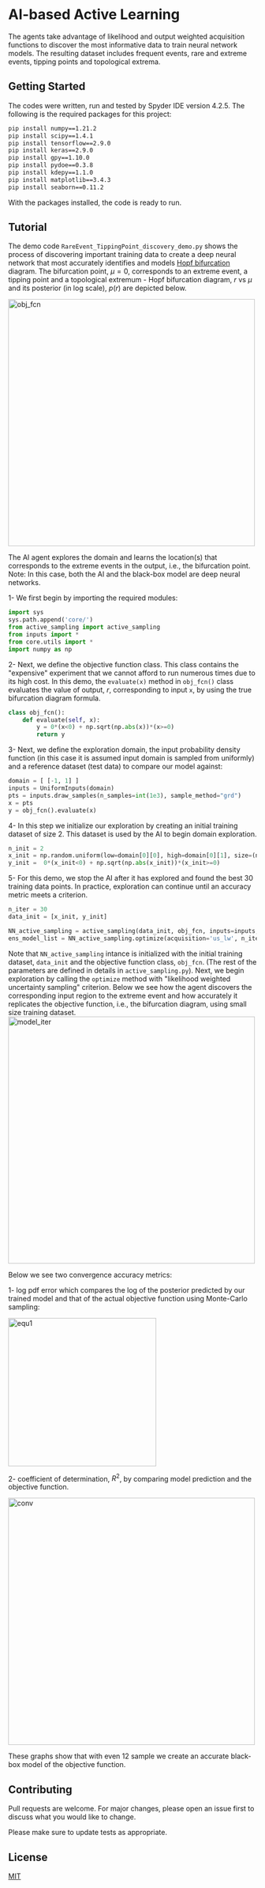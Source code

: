 # AI-based Active Learning
The agents take advantage of likelihood and output weighted acquisition functions to discover the most informative data to train neural network models. The resulting dataset includes frequent events, rare and extreme events, tipping points and topological extrema. 

## Getting Started
The codes were written, run and tested by Spyder IDE version 4.2.5.
The following is the required packages for this project:
```bash
pip install numpy==1.21.2
pip install scipy==1.4.1
pip install tensorflow==2.9.0
pip install keras==2.9.0
pip install gpy==1.10.0
pip install pydoe==0.3.8
pip install kdepy==1.1.0
pip install matplotlib==3.4.3
pip install seaborn==0.11.2
```
With the packages installed, the code is ready to run.

## Tutorial
The demo code `RareEvent_TippingPoint_discovery_demo.py` shows the process of discovering important training data to create a deep neural network that most accurately identifies and models [Hopf bifurcation](https://www.math.colostate.edu/~shipman/47/volume3b2011/M640_MunozAlicea.pdf) diagram. The bifurcation point, $\mu = 0$, corresponds to an extreme event, a tipping point and a topological extremum - Hopf bifurcation diagram, $r$ vs $\mu$ and its posterior (in log scale), $p(r)$ are depicted below. 

<img src="https://user-images.githubusercontent.com/110791799/185156764-5ebc179b-6612-4943-a1b2-fb3edb305bd9.png" alt="obj_fcn" width="500"/>

The AI agent explores the domain and learns the location(s) that corresponds to the extreme events in the output, i.e., the bifurcation point. 
Note: In this case, both the AI and the black-box model are deep neural networks.

1- We first begin by importing the required modules:
```py
import sys
sys.path.append('core/')
from active_sampling import active_sampling
from inputs import *
from core.utils import *
import numpy as np
```
2- Next, we define the objective function class. This class contains the "expensive" experiment that we cannot afford to run numerous times due to its high cost. In this demo, the `evaluate(x)` method in `obj_fcn()` class evaluates the value of output, $r$, corresponding to input `x`, by using the true bifurcation diagram formula. 
```py
class obj_fcn():
    def evaluate(self, x):
        y = 0*(x<0) + np.sqrt(np.abs(x))*(x>=0)
        return y
```

3- Next, we define the exploration domain, the input probability density function (in this case it is assumed input domain is sampled from uniformly) and a reference dataset (test data) to compare our model against:
```py
domain = [ [-1, 1] ]
inputs = UniformInputs(domain)
pts = inputs.draw_samples(n_samples=int(1e3), sample_method="grd")
x = pts
y = obj_fcn().evaluate(x)
```

4- In this step we initialize our exploration by creating an initial training dataset of size 2. This dataset is used by the AI to begin domain exploration.
```py
n_init = 2
x_init = np.random.uniform(low=domain[0][0], high=domain[0][1], size=(n_init,1))
y_init =  0*(x_init<0) + np.sqrt(np.abs(x_init))*(x_init>=0)
```

5- For this demo, we stop the AI after it has explored and found the best 30 training data points. In practice, exploration can continue until an accuracy metric meets a criterion.
```py
n_iter = 30
data_init = [x_init, y_init]

NN_active_sampling = active_sampling(data_init, obj_fcn, inputs=inputs, epochs=1500, batch_size=1)
ens_model_list = NN_active_sampling.optimize(acquisition='us_lw', n_iter=n_iter)
```
Note that `NN_active_sampling` intance is initialized with the initial training dataset, `data_init` and the objective function class, `obj_fcn`. (The rest of the parameters are defined in details in `active_sampling.py`). Next, we begin exploration by calling the `optimize` method with "likelihood weighted uncertainty sampling" criterion. Below we see how the agent discovers the corresponding input region to the extreme event and how accurately it replicates the objective function, i.e., the bifurcation diagram, using small size training dataset. 
<img src="https://user-images.githubusercontent.com/110791799/185178026-7fad2c7f-c25d-4a3a-a96d-c0d859bdd3c3.gif" alt="model_iter" width="500"/>

Below we see two convergence accuracy metrics:
  
  1- log pdf error which compares the log of the posterior predicted by our trained model and that of the actual objective function using Monte-Carlo sampling:

<img src="https://user-images.githubusercontent.com/110791799/185176409-7e8d3751-1027-41ae-8618-86f96f408c23.png" alt="equ1" width="300"/>
    
  2- coefficient of determination, $R^2$, by comparing model prediction and the objective function.

<img src="https://user-images.githubusercontent.com/110791799/185178193-919b8fdb-9231-4f44-a231-4d5530d68815.png" alt="conv" width="500"/>

These graphs show that with even 12 sample we create an accurate black-box model of the objective function.

## Contributing
Pull requests are welcome. For major changes, please open an issue first to discuss what you would like to change.

Please make sure to update tests as appropriate.

## License
[MIT](https://choosealicense.com/licenses/mit/)
